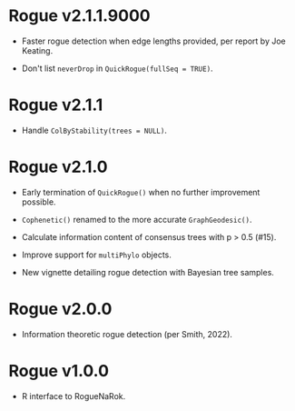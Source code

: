 # Rogue v2.1.1.9000

- Faster rogue detection when edge lengths provided, per report by Joe Keating.

- Don't list `neverDrop` in `QuickRogue(fullSeq = TRUE)`.


# Rogue v2.1.1

- Handle `ColByStability(trees = NULL)`.


# Rogue v2.1.0

- Early termination of `QuickRogue()` when no further improvement possible.

- `Cophenetic()` renamed to the more accurate `GraphGeodesic()`.

- Calculate information content of consensus trees with p > 0.5 (#15).

- Improve support for `multiPhylo` objects.

- New vignette detailing rogue detection with Bayesian tree samples.


# Rogue v2.0.0

- Information theoretic rogue detection (per Smith, 2022).


# Rogue v1.0.0

 - R interface to RogueNaRok.
